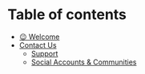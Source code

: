 # Table of contents

* [😉 Welcome](README.md)
* [Contact Us](contact-us/README.md)
  * [Support](contact-us/support.md)
  * [Social Accounts & Communities](contact-us/social-accounts-and-communities.md)
